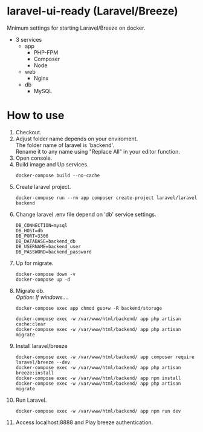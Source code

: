 # laravel-ui-ready (Laravel/Breeze)
Mnimum settings for starting Laravel/Breeze on docker.
+ 3 services
   + app
      + PHP-FPM    
      + Composer
      + Node
   + web
      + Nginx
   + db
      + MySQL

# How to use
1. Checkout. 
2. Adjust folder name depends on your enviroment.  
   The folder name of laravel is 'backend'.  
   Rename it to any name using "Replace All" in your editor function.
3. Open console.
4. Build image and Up services.
   ```command:title
   docker-compose build --no-cache
   ```
5. Create laravel project.
   ```command:title
   docker-compose run --rm app composer create-project laravel/laravel backend
   ```
6. Change laravel .env file depend on 'db' service settings.
    ```.env:title
    DB_CONNECTION=mysql
    DB_HOST=db
    DB_PORT=3306
    DB_DATABASE=backend_db
    DB_USERNAME=backend_user
    DB_PASSWORD=backend_password
    ```
7. Up for migrate.
   ```command:title
   docker-compose down -v
   docker-compose up -d
   ```
8. Migrate db.  
   *Option: If windows....*
   ```command:title
   docker-compose exec app chmod guo+w -R backend/storage
   ```
    ```command:title
    docker-compose exec -w /var/www/html/backend/ app php artisan cache:clear
    docker-compose exec -w /var/www/html/backend/ app php artisan migrate
    ```
9. Install laravel/breeze
    ```command:title
   docker-compose exec -w /var/www/html/backend/ app composer require laravel/breeze --dev
   docker-compose exec -w /var/www/html/backend/ app php artisan breeze:install
   docker-compose exec -w /var/www/html/backend/ app npm install
   docker-compose exec -w /var/www/html/backend/ app php artisan migrate
    ```
10. Run Laravel.
    ```
    docker-compose exec -w /var/www/html/backend/ app npm run dev
    ```
11. Access localhost:8888 and Play breeze authentication.